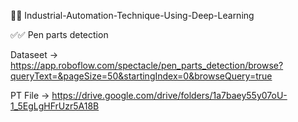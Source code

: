 📌📌 Industrial-Automation-Technique-Using-Deep-Learning

✅✅ Pen parts detection

Dataseet -> https://app.roboflow.com/spectacle/pen_parts_detection/browse?queryText=&pageSize=50&startingIndex=0&browseQuery=true

PT File -> https://drive.google.com/drive/folders/1a7baey55y07oU-1_5EgLgHFrUzr5A18B
